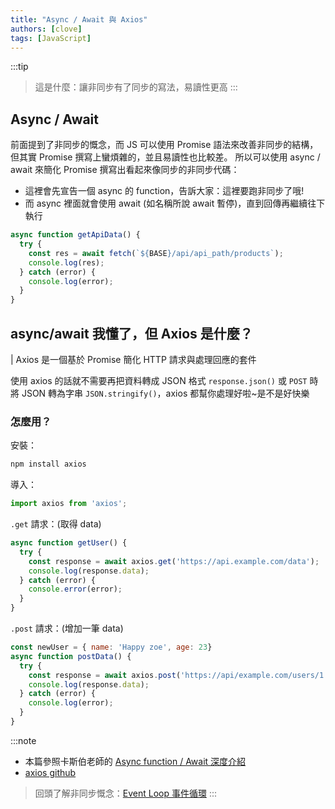 ```yaml
---
title: "Async / Await 與 Axios"
authors: [clove]
tags: [JavaScript]
---
```

:::tip
> 這是什麼：讓非同步有了同步的寫法，易讀性更高
:::

## Async / Await
前面提到了非同步的慨念，而 JS 可以使用 Promise 語法來改善非同步的結構，但其實 Promise 撰寫上蠻煩雜的，並且易讀性也比較差。
所以可以使用 async / await 來簡化 Promise 撰寫出看起來像同步的非同步代碼：
- 這裡會先宣告一個 async 的 function，告訴大家：這裡要跑非同步了哦!
- 而 async 裡面就會使用 await (如名稱所說 await 暫停)，直到回傳再繼續往下執行 

```js
async function getApiData() {
  try {
    const res = await fetch(`${BASE}/api/api_path/products`);
    console.log(res);
  } catch (error) {
    console.log(error);
  }
}
```

## async/await 我懂了，但 Axios 是什麼？
| Axios 是一個基於 Promise 簡化 HTTP 請求與處理回應的套件

使用 axios 的話就不需要再把資料轉成 JSON 格式 `response.json()` 或 `POST` 時將 JSON 轉為字串 `JSON.stringify()`，axios 都幫你處理好啦~是不是好快樂

### 怎麼用？
安裝：
```js
npm install axios
```
導入：
```js
import axios from 'axios';
```
`.get` 請求：(取得 data)
```js
async function getUser() {
  try {
    const response = await axios.get('https://api.example.com/data');
    console.log(response.data);
  } catch (error) {
    console.error(error);
  }
}
```
`.post` 請求：(增加一筆 data)
```js
const newUser = { name: 'Happy zoe', age: 23}
async function postData() {
  try {
    const response = await axios.post('https://api/example.com/users/1', newUser);
    console.log(response.data);
  } catch (error) {
    console.log(error);
  }
}
```

:::note
- 本篇參照卡斯伯老師的 [Async function / Await 深度介紹](https://www.casper.tw/development/2020/10/16/async-await/#Promise-%E8%88%87-async-await)
- [axios github](https://github.com/axios/axios)
> 回頭了解非同步慨念：[Event Loop 事件循環](./event-loop.md)
:::